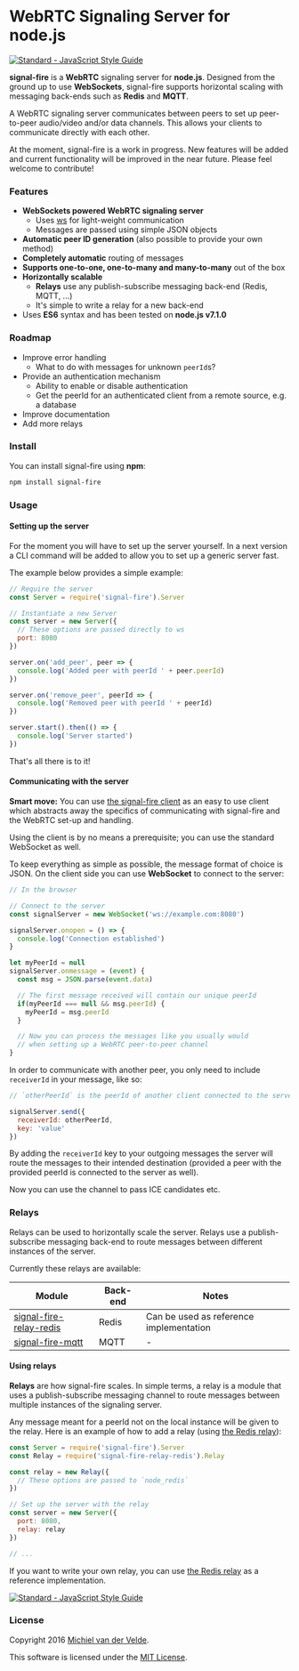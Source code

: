 # WebRTC Signaling Server for node.js

[![Standard - JavaScript Style Guide](https://img.shields.io/badge/code%20style-standard-brightgreen.svg)](http://standardjs.com/)

**signal-fire** is a **WebRTC** signaling server for **node.js**. Designed from
the ground up to use **WebSockets**, signal-fire supports horizontal scaling with
messaging back-ends such as **Redis** and **MQTT**.

A WebRTC signaling server communicates between peers to set up peer-to-peer
audio/video and/or data channels. This allows your clients to communicate directly
with each other.

At the moment, signal-fire is a work in progress. New features will be added and
current functionality will be improved in the near future. Please feel welcome
to contribute!

### Features

* **WebSockets powered WebRTC signaling server**
  * Uses [ws](https://github.com/websockets/ws) for light-weight communication
  * Messages are passed using simple JSON objects
* **Automatic peer ID generation** (also possible to provide your own method)
* **Completely automatic** routing of messages
* **Supports one-to-one, one-to-many and many-to-many** out of the box
* **Horizontally scalable**
  * **Relays** use any publish-subscribe messaging back-end (Redis, MQTT, ...)
  * It's simple to write a relay for a new back-end
* Uses **ES6** syntax and has been tested on **node.js v7.1.0**

### Roadmap

* Improve error handling
  * What to do with messages for unknown `peerId`s?
* Provide an authentication mechanism
  * Ability to enable or disable authentication
  * Get the peerId for an authenticated client from a remote source, e.g. a database
* Improve documentation
* Add more relays

### Install

You can install signal-fire using **npm**:

```bash
npm install signal-fire
```

### Usage

#### Setting up the server

For the moment you will have to set up the server yourself. In a next version
a CLI command will be added to allow you to set up a generic server fast.

The example below provides a simple example:

```js
// Require the server
const Server = require('signal-fire').Server

// Instantiate a new Server
const server = new Server({
  // These options are passed directly to ws
  port: 8080
})

server.on('add_peer', peer => {
  console.log('Added peer with peerId ' + peer.peerId)
})

server.on('remove_peer', peerId => {
  console.log('Removed peer with peerId ' + peerId)
})

server.start().then(() => {
  console.log('Server started')
})
```

That's all there is to it!

#### Communicating with the server

**Smart move:** You can use [the signal-fire client](https://github.com/MichielvdVelde/signal-fire-client) as an easy to use
client which abstracts away the specifics of communicating with signal-fire and
the WebRTC set-up and handling.

Using the client is by no means a prerequisite; you can use the standard WebSocket
as well.

To keep everything as simple as possible, the message format of choice is JSON.
On the client side you can use **WebSocket** to connect to the server:

```js
// In the browser

// Connect to the server
const signalServer = new WebSocket('ws://example.com:8080')

signalServer.onopen = () => {
  console.log('Connection established')
}

let myPeerId = null
signalServer.onmessage = (event) {
  const msg = JSON.parse(event.data)

  // The first message received will contain our unique peerId
  if(myPeerId === null && msg.peerId) {
    myPeerId = msg.peerId
  }

  // Now you can process the messages like you usually would
  // when setting up a WebRTC peer-to-peer channel
}
```

In order to communicate with another peer, you only need to include `receiverId` in
your message, like so:

```js
// `otherPeerId` is the peerId of another client connected to the server

signalServer.send({
  receiverId: otherPeerId,
  key: 'value'
})
```

By adding the `receiverId` key to your outgoing messages the server will route
the messages to their intended destination (provided a peer with the provided
peerId is connected to the server as well).

Now you can use the channel to pass ICE candidates etc.

### Relays

Relays can be used to horizontally scale the server. Relays use a publish-subscribe
messaging back-end to route messages between different instances of the server.

Currently these relays are available:

| Module | Back-end | Notes |
|---|---|---|
| [signal-fire-relay-redis](https://github.com/MichielvdVelde/signal-fire-relay-redis) | Redis | Can be used as reference implementation
| [signal-fire-mqtt](https://github.com/MichielvdVelde/signal-fire-relay-mqtt) | MQTT | - |

#### Using relays

**Relays** are how signal-fire scales. In simple terms, a relay is a module
that uses a publish-subscribe messaging channel to route messages between multiple
instances of the signaling server.

Any message meant for a peerId not on the local instance will be given to the relay.
Here is an example of how to add a relay (using [the Redis relay](https://github.com/MichielvdVelde/signal-fire-relay-redis)):

```js
const Server = require('signal-fire').Server
const Relay = require('signal-fire-relay-redis').Relay

const relay = new Relay({
  // These options are passed to `node_redis`
})

// Set up the server with the relay
const server = new Server({
  port: 8080,
  relay: relay
})

// ...
```

If you want to write your own relay, you can use [the Redis relay](https://github.com/MichielvdVelde/signal-fire-relay-redis) as a reference
implementation.

[![Standard - JavaScript Style Guide](https://cdn.rawgit.com/feross/standard/master/badge.svg)](https://github.com/feross/standard)

### License

Copyright 2016 [Michiel van der Velde](http://www.michielvdvelde.nl).

This software is licensed under the [MIT License](LICENSE).
